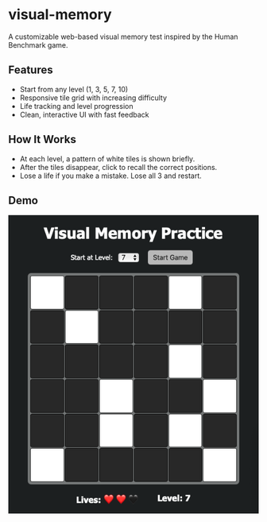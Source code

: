 # visual-memory
A customizable web-based visual memory test inspired by the Human Benchmark game.

## Features
- Start from any level (1, 3, 5, 7, 10)
- Responsive tile grid with increasing difficulty
- Life tracking and level progression
- Clean, interactive UI with fast feedback

## How It Works

* At each level, a pattern of white tiles is shown briefly.
* After the tiles disappear, click to recall the correct positions.
* Lose a life if you make a mistake. Lose all 3 and restart.

## Demo

![Visual Memory Practice](demo.png)